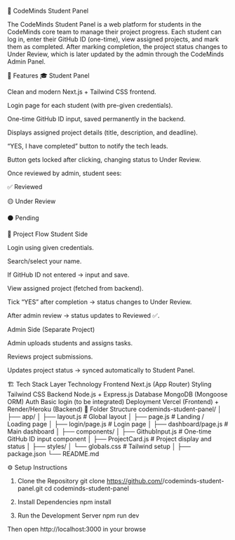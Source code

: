 🚀 CodeMinds Student Panel

The CodeMinds Student Panel is a web platform for students in the CodeMinds core team to manage their project progress.
Each student can log in, enter their GitHub ID (one-time), view assigned projects, and mark them as completed.
After marking completion, the project status changes to Under Review, which is later updated by the admin through the CodeMinds Admin Panel.

🧩 Features
🎓 Student Panel

Clean and modern Next.js + Tailwind CSS frontend.

Login page for each student (with pre-given credentials).

One-time GitHub ID input, saved permanently in the backend.

Displays assigned project details (title, description, and deadline).

“YES, I have completed” button to notify the tech leads.

Button gets locked after clicking, changing status to Under Review.

Once reviewed by admin, student sees:

✅ Reviewed

🟡 Under Review

⚫ Pending

🧠 Project Flow
Student Side

Login using given credentials.

Search/select your name.

If GitHub ID not entered → input and save.

View assigned project (fetched from backend).

Tick “YES” after completion → status changes to Under Review.

After admin review → status updates to Reviewed ✅.

Admin Side (Separate Project)

Admin uploads students and assigns tasks.

Reviews project submissions.

Updates project status → synced automatically to Student Panel.

🏗️ Tech Stack
Layer	Technology
Frontend	Next.js (App Router)
Styling	Tailwind CSS
Backend	Node.js + Express.js
Database	MongoDB (Mongoose ORM)
Auth	Basic login (to be integrated)
Deployment	Vercel (Frontend) + Render/Heroku (Backend)
📁 Folder Structure
codeminds-student-panel/
│
├── app/
│   ├── layout.js               # Global layout
│   ├── page.js                 # Landing / Loading page
│   ├── login/page.js           # Login page
│   ├── dashboard/page.js       # Main dashboard
│
├── components/
│   ├── GithubInput.js          # One-time GitHub ID input component
│   ├── ProjectCard.js          # Project display and status
│
├── styles/
│   └── globals.css             # Tailwind setup
│
├── package.json
└── README.md

⚙️ Setup Instructions
1. Clone the Repository
git clone https://github.com/<your-username>/codeminds-student-panel.git
cd codeminds-student-panel

2. Install Dependencies
npm install

3. Run the Development Server
npm run dev


Then open http://localhost:3000
 in your browse

